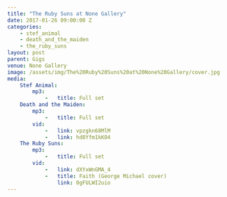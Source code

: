 ```yaml
---
title: "The Ruby Suns at None Gallery"
date: 2017-01-26 09:00:00 Z
categories:
    - stef_animal
    - death_and_the_maiden
    - the_ruby_suns
layout: post
parent: Gigs
venue: None Gallery
image: /assets/img/The%20Ruby%20Suns%20at%20None%20Gallery/cover.jpg
media:
    Stef Animal:
        mp3:
            -   title: Full set
    Death and the Maiden:
        mp3:
            -   title: Full set
        vid:
            -   link: vpzgkn68MlM
            -   link: hd8Yfm1kKO4
    The Ruby Suns:
        mp3:
            -   title: Full set
        vid:
            -   link: dXYxWnGMA_4
            -   title: Faith (George Michael cover)
                link: 0gFULWI2uio
---
```


